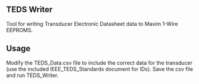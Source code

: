 ## TEDS Writer
Tool for writing Transducer Electronic Datasheet data to Maxim 1-Wire EEPROMS.

## Usage
Modify the TEDS_Data.csv file to include the correct data for the transducer (use the included IEEE_TEDS_Standards document for IDs). Save the csv file and run TEDS_Writer.